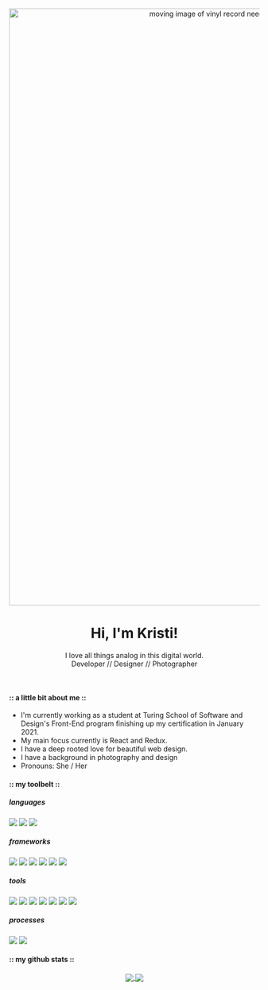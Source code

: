 <br />
<p align="center">
    <img src="recordplayerheader.gif" alt="moving image of vinyl record needle dropping down with title text Kristi Miller Front-End Developer" width="1200">
</p>
<div align="center">
<h1>Hi, I'm Kristi!</h1>
<p>I love all things analog in this digital world.
<br/>
Developer // Designer // Photographer</p>
</div>
<br/>

#### :: a little bit about me ::

* I'm currently working as a student at Turing School of Software and Design's Front-End program finishing up my certification in January 2021.
* My main focus currently is React and Redux.
* I have a deep rooted love for beautiful web design.
* I have a background in photography and design
* Pronouns: She / Her


#### :: my toolbelt ::

##### languages
<p>
  <img src="https://img.shields.io/badge/javascript%20-454851.svg?&style=for-the-badge&logo=javascript&logoColor=white" />
  <img src="https://img.shields.io/badge/html5%20-73956F.svg?&style=for-the-badge&logo=html5&logoColor=white" />
  <img src="https://img.shields.io/badge/css3%20-C97D60.svg?&style=for-the-badge&logo=css3&logoColor=white" />
</p>

##### frameworks
<p>
  <img src="https://img.shields.io/badge/react%20-745807.svg?&style=for-the-badge&logo=react&logoColor=white" />
  <img src="https://img.shields.io/badge/sass%20-454851.svg?&style=for-the-badge&logo=sass&logoColor=white" />
  <img src="https://img.shields.io/badge/node.js%20-73956F.svg?&style=for-the-badge&logo=node.js&logoColor=white" />
  <img src="https://img.shields.io/badge/express.js%20-C97D60.svg?&style=for-the-badge&logo=express.js&logoColor=white" />
  <img src="https://img.shields.io/badge/mocha%20-745807.svg?&style=for-the-badge&logo=mocha&logoColor=white" />
  <img src="https://img.shields.io/badge/jest%20-454851.svg?&style=for-the-badge&logo=jest&logoColor=white" />
</p>

##### tools
<p>
  <img src="https://img.shields.io/badge/markdown%20-73956F.svg?&style=for-the-badge&logo=markdown&logoColor=white" />
  <img src="https://img.shields.io/badge/heroku%20-C97D60.svg?&style=for-the-badge&logo=heroku&logoColor=white" />
  <img src="https://img.shields.io/badge/CI%20-745807.svg?&style=for-the-badge&logo=CI&logoColor=white" />
  <img src="https://img.shields.io/badge/Git%20-454851.svg?&style=for-the-badge&logo=Git&logoColor=white" />
  <img src="https://img.shields.io/badge/greensock%20-73956F.svg?&style=for-the-badge&logo=greensock&logoColor=white" />
  <img src="https://img.shields.io/badge/Photoshop%20-C97D60.svg?&style=for-the-badge&logo=Photoshop&logoColor=white" />
  <img src="https://img.shields.io/badge/Lightroom%20-745807.svg?&style=for-the-badge&logo=Lightroom&logoColor=white" />
</p>

##### processes
<p>
  <img src="https://img.shields.io/badge/OOP%20-454851.svg?&style=for-the-badge&logo=OOP&logoColor=white" />
  <img src="https://img.shields.io/badge/TDD%20-73956F.svg?&style=for-the-badge&logo=TDD&logoColor=white" />
</p>

#### :: my github stats ::

<div align="center">
   <a href="">
    <img align="center" src="https://github-readme-stats-sigma-five.vercel.app/api?username=Kristiannmiller&show_icons=true&include_all_commits=true&count_private=true&theme=onedark&line_height=40" />
  </a>
  <a href="">
    <img align="center" src="https://github-readme-stats.vercel.app/api/top-langs/?username=Kristiannmiller&theme=onedark&line_height=40&hide=css"/>
  </a>
</div
<br/>
